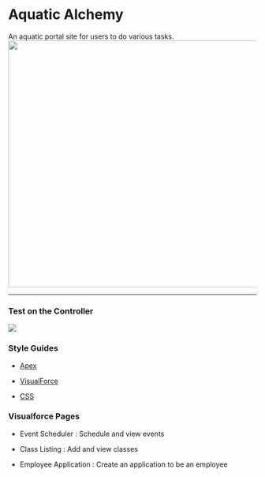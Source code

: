 # **Aquatic Alchemy**

An aquatic portal site for users to do various tasks.
<img src="https://user-images.githubusercontent.com/43973882/116771685-2b6aad00-aa02-11eb-863f-2977a9cbaac4.PNG" width="800" height="500">
____
### Test on the Controller
<img src="https://user-images.githubusercontent.com/43973882/116772255-800e2800-aa02-11eb-8362-c296d4a2e319.png">

### **Style Guides**
 * [Apex](files/StyleGuides/apex.cls)
 
 * [VisualForce](files/StyleGuides/visualForce.page)
 
 * [CSS](files/StyleGuides/css.css)

### **Visualforce Pages**

 * Event Scheduler : Schedule and view events
 
 * Class Listing : Add and view classes

 * Employee Application : Create an application to be an employee

